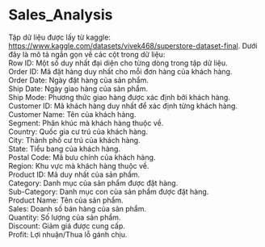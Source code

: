 # Sales_Analysis

Tập dữ liệu được lấy từ kaggle: https://www.kaggle.com/datasets/vivek468/superstore-dataset-final.
Dưới đây là mô tả ngắn gọn về các cột trong dữ liệu:  
Row ID: Một số duy nhất đại diện cho từng dòng trong tập dữ liệu.  
Order ID: Mã đặt hàng duy nhất cho mỗi đơn hàng của khách hàng.  
Order Date: Ngày đặt hàng của sản phẩm.  
Ship Date: Ngày giao hàng của sản phẩm.  
Ship Mode: Phương thức giao hàng được xác định bởi khách hàng.  
Customer ID: Mã khách hàng duy nhất để xác định từng khách hàng.  
Customer Name: Tên của khách hàng.  
Segment: Phân khúc mà khách hàng thuộc về.  
Country: Quốc gia cư trú của khách hàng.  
City: Thành phố cư trú của khách hàng.  
State: Tiểu bang của khách hàng.  
Postal Code: Mã bưu chính của khách hàng.  
Region: Khu vực mà khách hàng thuộc về.  
Product ID: Mã duy nhất của sản phẩm.  
Category: Danh mục của sản phẩm được đặt hàng.  
Sub-Category: Danh mục con của sản phẩm được đặt hàng.  
Product Name: Tên của sản phẩm.  
Sales: Doanh số bán hàng của sản phẩm.  
Quantity: Số lượng của sản phẩm.  
Discount: Giảm giá được cung cấp.  
Profit: Lợi nhuận/Thua lỗ gánh chịu.  

